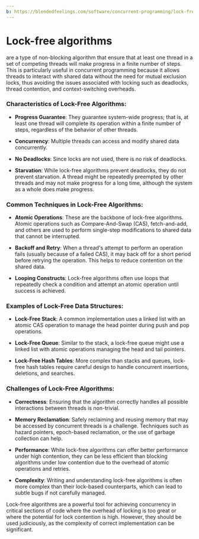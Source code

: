 ```yaml
---
b: https://blendedfeelings.com/software/concurrent-programming/lock-free-algorithm.md
---
```


# Lock-free algorithms 
are a type of non-blocking algorithm that ensure that at least one thread in a set of competing threads will make progress in a finite number of steps. This is particularly useful in concurrent programming because it allows threads to interact with shared data without the need for mutual exclusion locks, thus avoiding the issues associated with locking such as deadlocks, thread contention, and context-switching overheads.

### Characteristics of Lock-Free Algorithms:

- **Progress Guarantee**: They guarantee system-wide progress; that is, at least one thread will complete its operation within a finite number of steps, regardless of the behavior of other threads.

- **Concurrency**: Multiple threads can access and modify shared data concurrently.

- **No Deadlocks**: Since locks are not used, there is no risk of deadlocks.

- **Starvation**: While lock-free algorithms prevent deadlocks, they do not prevent starvation. A thread might be repeatedly preempted by other threads and may not make progress for a long time, although the system as a whole does make progress.

### Common Techniques in Lock-Free Algorithms:

- **Atomic Operations**: These are the backbone of lock-free algorithms. Atomic operations such as Compare-And-Swap (CAS), fetch-and-add, and others are used to perform single-step modifications to shared data that cannot be interrupted.

- **Backoff and Retry**: When a thread's attempt to perform an operation fails (usually because of a failed CAS), it may back off for a short period before retrying the operation. This helps to reduce contention on the shared data.

- **Looping Constructs**: Lock-free algorithms often use loops that repeatedly check a condition and attempt an atomic operation until success is achieved.

### Examples of Lock-Free Data Structures:

- **Lock-Free Stack**: A common implementation uses a linked list with an atomic CAS operation to manage the head pointer during push and pop operations.

- **Lock-Free Queue**: Similar to the stack, a lock-free queue might use a linked list with atomic operations managing the head and tail pointers.

- **Lock-Free Hash Tables**: More complex than stacks and queues, lock-free hash tables require careful design to handle concurrent insertions, deletions, and searches.

### Challenges of Lock-Free Algorithms:

- **Correctness**: Ensuring that the algorithm correctly handles all possible interactions between threads is non-trivial.

- **Memory Reclamation**: Safely reclaiming and reusing memory that may be accessed by concurrent threads is a challenge. Techniques such as hazard pointers, epoch-based reclamation, or the use of garbage collection can help.

- **Performance**: While lock-free algorithms can offer better performance under high contention, they can be less efficient than blocking algorithms under low contention due to the overhead of atomic operations and retries.

- **Complexity**: Writing and understanding lock-free algorithms is often more complex than their lock-based counterparts, which can lead to subtle bugs if not carefully managed.

Lock-free algorithms are a powerful tool for achieving concurrency in critical sections of code where the overhead of locking is too great or where the potential for lock contention is high. However, they should be used judiciously, as the complexity of correct implementation can be significant.
